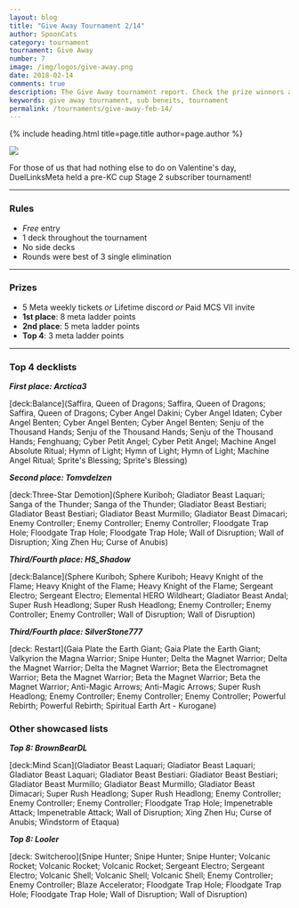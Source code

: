 ```yaml
---
layout: blog
title: "Give Away Tournament 2/14"
author: SpoonCats
category: tournament
tournament: Give Away
number: 7
image: /img/logos/give-away.png
date: 2018-02-14
comments: true
description: The Give Away tournament report. Check the prize winners and their decks here.
keywords: give away tournament, sub beneits, tournament
permalink: /tournaments/give-away-feb-14/
---
```


{% include heading.html title=page.title author=page.author %}

![](https://i.imgur.com/RNWrg2E.jpg)

For those of us that had nothing else to do on Valentine's day, DuelLinksMeta held a pre-KC cup Stage 2 subscriber tournament!

-----
### Rules
* *Free* entry
* 1 deck throughout the tournament
* No side decks
* Rounds were best of 3 single elimination

-----
### Prizes
* 5 Meta weekly tickets *or* Lifetime discord *or* Paid MCS VII invite
* **1st place**: 8 meta ladder points
* **2nd place**: 5 meta ladder points
* **Top 4**: 3 meta ladder points

-----
### Top 4 decklists

***First place: Arctica3***

[deck:Balance](Saffira, Queen of Dragons; Saffira, Queen of Dragons; Saffira, Queen of Dragons; Cyber Angel Dakini; Cyber Angel Idaten; Cyber Angel Benten; Cyber Angel Benten; Cyber Angel Benten; Senju of the Thousand Hands; Senju of the Thousand Hands; Senju of the Thousand Hands; Fenghuang; Cyber Petit Angel; Cyber Petit Angel; Machine Angel Absolute Ritual; Hymn of Light; Hymn of Light; Hymn of Light; Machine Angel Ritual; Sprite's Blessing; Sprite's Blessing)

***Second place: Tomvdelzen***

[deck:Three-Star Demotion](Sphere Kuriboh; Gladiator Beast Laquari; Sanga of the Thunder; Sanga of the Thunder; Gladiator Beast Bestiari; Gladiator Beast Bestiari; Gladiator Beast Murmillo; Gladiator Beast Dimacari; Enemy Controller; Enemy Controller; Enemy Controller; Floodgate Trap Hole; Floodgate Trap Hole; Floodgate Trap Hole; Wall of Disruption; Wall of Disruption; Xing Zhen Hu; Curse of Anubis)

***Third/Fourth place: HS_Shadow***

[deck:Balance](Sphere Kuriboh; Sphere Kuriboh; Heavy Knight of the Flame; Heavy Knight of the Flame; Heavy Knight of the Flame; Sergeant Electro; Sergeant Electro; Elemental HERO Wildheart; Gladiator Beast Andal; Super Rush Headlong; Super Rush Headlong; Enemy Controller; Enemy Controller; Enemy Controller; Wall of Disruption; Wall of Disruption)

***Third/Fourth place: SilverStone777***

[deck: Restart](Gaia Plate the Earth Giant; Gaia Plate the Earth Giant; Valkyrion the Magna Warrior; Snipe Hunter; Delta the Magnet Warrior; Delta the Magnet Warrior; Delta the Magnet Warrior; Beta the Electromagnet Warrior; Beta the Magnet Warrior; Beta the Magnet Warrior; Beta the Magnet Warrior; Anti-Magic Arrows; Anti-Magic Arrows; Super Rush Headlong; Enemy Controller; Enemy Controller; Enemy Controller; Powerful Rebirth; Powerful Rebirth; Spiritual Earth Art - Kurogane)

### Other showcased lists

***Top 8: BrownBearDL***

[deck:Mind Scan](Gladiator Beast Laquari; Gladiator Beast Laquari; Gladiator Beast Laquari; Gladiator Beast Bestiari: Gladiator Beast Bestiari; Gladiator Beast Murmillo; Gladiator Beast Murmillo; Gladiator Beast Dimacari; Super Rush Headlong; Super Rush Headlong; Enemy Controller; Enemy Controller; Enemy Controller; Floodgate Trap Hole; Impenetrable Attack; Impenetrable Attack; Wall of Disruption; Xing Zhen Hu; Curse of Anubis; Windstorm of Etaqua)

***Top 8: Looler***

[deck: Switcheroo](Snipe Hunter; Snipe Hunter; Snipe Hunter; Volcanic Rocket; Volcanic Rocket; Volcanic Rocket; Sergeant Electro; Sergeant Electro; Volcanic Shell; Volcanic Shell; Volcanic Shell; Enemy Controller; Enemy Controller; Blaze Accelerator; Floodgate Trap Hole; Floodgate Trap Hole; Floodgate Trap Hole; Wall of Disruption; Wall of Disruption)

